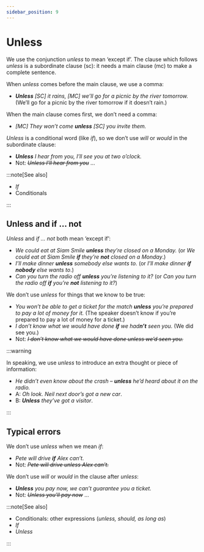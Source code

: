 ```yaml
---
sidebar_position: 9
---
```


# Unless

We use the conjunction *unless* to mean ‘except if’. The clause which follows *unless* is a subordinate clause (sc): it needs a main clause (mc) to make a complete sentence.

When *unless* comes before the main clause, we use a comma:

- ***Unless*** *\[SC\] it rains, \[MC\] we’ll go for a picnic by the river tomorrow.* (We’ll go for a picnic by the river tomorrow if it doesn’t rain.)

When the main clause comes first, we don’t need a comma:

- *\[MC\] They won’t come **unless** \[SC\] you invite them.*

*Unless* is a conditional word (like *if*), so we don’t use *will* or *would* in the subordinate clause:

- ***Unless*** *I hear from you, I’ll see you at two o’clock.*
- Not: *~~Unless I’ll hear from you~~* …

:::note[See also]

- *If*
- Conditionals

:::

## Unless and if … not

*Unless* and *if … not* both mean ‘except if’:

- *We could eat at Siam Smile **unless** they’re closed on a Monday.* (or *We could eat at Siam Smile **if** they’re **not** closed on a Monday*.)
- *I’ll make dinner **unless** somebody else wants to.* (or *I’ll make dinner **if*** ***nobody** else wants to*.)
- *Can you turn the radio off **unless** you’re listening to it?* (or *Can you turn the radio off **if** you’re **not** listening to it?*)

We don’t use *unless* for things that we know to be true:

- *You won’t be able to get a ticket for the match **unless** you’re prepared to pay a lot of money for it.* (The speaker doesn’t know if you’re prepared to pay a lot of money for a ticket.)
- *I don’t know what we would have done **if** we had**n’t** seen you.* (We did see you.)
- Not: *~~I don’t know what we would have done unless we’d seen you.~~*

:::warning

In speaking, we use *unless* to introduce an extra thought or piece of information:

- *He didn’t even know about the crash – **unless** he’d heard about it on the radio.*
- A: *Oh look. Neil next door’s got a new car*.
- B: ***Unless*** *they’ve got a visitor*.

:::

## Typical errors

We don’t use *unless* when we mean *if*:

- *Pete will drive **if** Alex can’t.*
- Not: *~~Pete will drive unless Alex can’t.~~*

We don’t use *will* or *would* in the clause after *unless*:

- ***Unless*** *you pay now, we can’t guarantee you a ticket.*
- Not: *~~Unless you’ll pay now~~* …

:::note[See also]

- Conditionals: other expressions (*unless, should, as long as*)
- *If*
- *Unless*

:::

